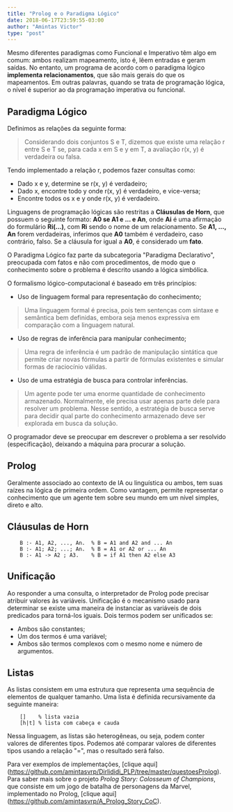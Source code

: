 ```yaml
---
title: "Prolog e o Paradigma Lógico"
date: 2018-06-17T23:59:55-03:00
author: "Amintas Victor"
type: "post"
---
```


Mesmo diferentes paradigmas como Funcional e Imperativo têm algo em comum: ambos realizam mapeamento, isto é, lêem entradas e geram saídas. No entanto, um programa de acordo com o paradigma lógico **implementa relacionamentos**, que são mais gerais do que os mapeamentos. Em outras palavras, quando se trata de programação lógica, o nível é superior ao da programação imperativa ou funcional.

## Paradigma Lógico

Definimos as relações da seguinte forma:

>Considerando dois conjuntos S e T, dizemos que existe uma relação r entre S e T se, para cada x em S e y em T, a avaliação r(x, y) é verdadeira ou falsa.

Tendo implementado a relação r, podemos fazer consultas como:


* Dado x e y, determine se r(x, y) é verdadeiro;
* Dado x, encontre todo y onde r(x, y) é verdadeiro, e vice-versa;
* Encontre todos os x e y onde r(x, y) é verdadeiro.

Linguagens de programação lógicas são restritas a **Cláusulas de Horn**, que possuem o seguinte formato: **A0 se A1 e ... e An**, onde **Ai** é uma afirmação do formulário **Ri(...)**, com **Ri** sendo o nome de um relacionamento. Se **A1, ..., An** forem verdadeiras, inferimos que **A0** também é verdadeiro, caso contrário, falso. Se a cláusula for igual a **A0**, é considerado um **fato**.

O Paradigma Lógico faz parte da subcategoria "Paradigma Declarativo", preocupada com fatos e não com procedimentos, de modo que o conhecimento sobre o problema é descrito usando a lógica simbólica.

O formalismo lógico-computacional é baseado em três princípios:


* Uso de linguagem formal para representação do conhecimento;

> Uma linguagem formal é precisa, pois tem sentenças com sintaxe e semântica bem definidas, embora seja menos expressiva em comparação com a linguagem natural.

* Uso de regras de inferência para manipular conhecimento;

> Uma regra de inferência é um padrão de manipulação sintática que permite criar novas fórmulas a partir de fórmulas existentes e simular formas de raciocínio válidas.

* Uso de uma estratégia de busca para controlar inferências.

> Um agente pode ter uma enorme quantidade de conhecimento armazenado. Normalmente, ele precisa usar apenas parte dele para resolver um problema. Nesse sentido, a estratégia de busca serve para decidir qual parte do conhecimento armazenado deve ser explorada em busca da solução.

O programador deve se preocupar em descrever o problema a ser resolvido (especificação), deixando a máquina para procurar a solução.

## Prolog

Geralmente associado ao contexto de IA ou linguística ou ambos, tem suas raízes na lógica de primeira ordem. Como vantagem, permite representar o conhecimento que um agente tem sobre seu mundo em um nível simples, direto e alto.

## Cláusulas de Horn

```
    B :- A1, A2, ..., An.  % B = A1 and A2 and ... An
    B :- A1; A2; ...; An.  % B = A1 or A2 or ... An
    B :- A1 -> A2 ; A3.    % B = if A1 then A2 else A3
```

## Unificação

Ao responder a uma consulta, o interpretador de Prolog pode precisar atribuir valores às variáveis. Unificação é o mecanismo usado para determinar se existe uma maneira de instanciar as variáveis de dois predicados para torná-los iguais. Dois termos podem ser unificados se:

* Ambos são constantes;
* Um dos termos é uma variável;
* Ambos são termos complexos com o mesmo nome e número de argumentos.

## Listas

As listas consistem em uma estrutura que representa uma sequência de elementos de qualquer tamanho. Uma lista é definida recursivamente da seguinte maneira:

```
    []    % lista vazia
    [h|t] % lista com cabeça e cauda                                           
```

Nessa linguagem, as listas são heterogêneas, ou seja, podem conter valores de diferentes tipos. Podemos até comparar valores de diferentes tipos usando a relação "=", mas o resultado será falso.

Para ver exemplos de implementações, [clique aqui] (https://github.com/amintasvrp/Dirlididi_PLP/tree/master/questoesProlog). Para saber mais sobre o projeto _Prolog Story: Colosseum of Champions_, que consiste em um jogo de batalha de personagens da Marvel, implementado no Prolog, [clique aqui] (https://github.com/amintasvrp/A_Prolog_Story_CoC).

